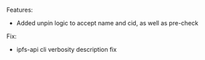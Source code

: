 Features:
* Added unpin logic to accept name and cid, as well as pre-check

Fix:
* ipfs-api cli verbosity description fix

